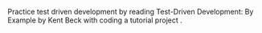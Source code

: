 Practice test driven development by reading Test-Driven Development: By Example by Kent Beck with coding a tutorial project . 
